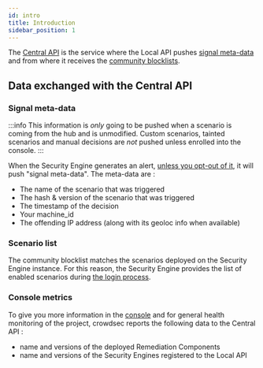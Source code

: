 ```yaml
---
id: intro
title: Introduction
sidebar_position: 1
---
```


The [Central API](https://crowdsecurity.github.io/api_doc/capi/) is the service where the Local API pushes [signal meta-data](https://crowdsecurity.github.io/api_doc/capi/#/watchers/post_signals) and from where it receives the [community blocklists](https://crowdsecurity.github.io/api_doc/capi/#/bouncers/get_decisions_stream).

## Data exchanged with the Central API

### Signal meta-data


:::info
This information is *only* going to be pushed when a scenario is coming from the hub and is unmodified. Custom scenarios, tainted scenarios and manual decisions are *not* pushed unless enrolled into the console.
:::

When the Security Engine generates an alert, [unless you opt-out of it](/u/troubleshooting/intro#how-to-disable-the-central-api), it will push "signal meta-data". The meta-data are :
 - The name of the scenario that was triggered
 - The hash & version of the scenario that was triggered
 - The timestamp of the decision
 - Your machine_id
 - The offending IP address (along with its geoloc info when available)


### Scenario list

The community blocklist matches the scenarios deployed on the Security Engine instance. For this reason, the Security Engine provides the list of enabled scenarios during [the login process](https://crowdsecurity.github.io/api_doc/capi/#/watchers/post_watchers_login).

### Console metrics

To give you more information in the [console](https://app.crowdsec.net) and for general health monitoring of the project, crowdsec reports the following data to the Central API :
 - name and versions of the deployed Remediation Components
 - name and versions of the Security Engines registered to the Local API



